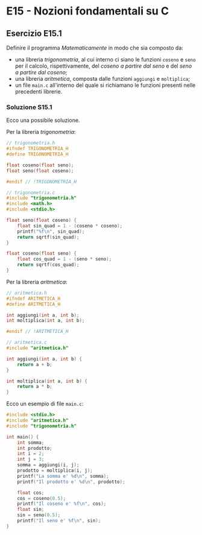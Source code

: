 # E15 - Nozioni fondamentali su C

## Esercizio E15.1

Definire il programma *Matematicamente* in modo che sia composto da:

* una libreria *trigonometria*, al cui interno ci siano le funzioni `coseno` e `seno` per il calcolo, rispettivamente, del *coseno a partire dal seno* e del *seno a partire dal coseno*;
* una libreria *aritmetica*, composta dalle funzioni `aggiungi` e `moltiplica`;
* un file `main.c` all'interno del quale si richiamano le funzioni presenti nelle precedenti librerie.

### Soluzione S15.1

Ecco una possibile soluzione.

Per la libreria *trigonometria*:

```c
// trigonometria.h
#ifndef TRIGONOMETRIA_H
#define TRIGONOMETRIA_H

float coseno(float seno);
float seno(float coseno);

#endif // !TRIGONOMETRIA_H
```

```c
// trigonometria.c
#include "trigonometria.h"
#include <math.h>
#include <stdio.h>

float seno(float coseno) {
	float sin_quad = 1 - (coseno * coseno);
	printf("%f\n", sin_quad);
	return sqrtf(sin_quad);
}

float coseno(float seno) {
	float cos_quad = 1 - (seno * seno);
	return sqrtf(cos_quad);
}
```

Per la libreria *aritmetica*:

```c
// aritmetica.h
#ifndef ARITMETICA_H
#define ARITMETICA_H

int aggiungi(int a, int b);
int moltiplica(int a, int b);

#endif // !ARITMETICA_H
```

```c
// aritmetica.c
#include "aritmetica.h"

int aggiungi(int a, int b) {
	return a + b;
}

int moltiplica(int a, int b) {
	return a * b;
}
```

Ecco un esempio di file `main.c`:

```c
#include <stdio.h>
#include "aritmetica.h"
#include "trigonometria.h"

int main() {
	int somma;
	int prodotto;
	int i = 2;
	int j = 3;
	somma = aggiungi(i, j);
	prodotto = moltiplica(i, j);
	printf("La somma e' %d\n", somma);
	printf("Il prodotto e' %d\n", prodotto);

	float cos;
	cos = coseno(0.5);
	printf("Il coseno e' %f\n", cos);
	float sin;
	sin = seno(0.5);
	printf("Il seno e' %f\n", sin);
}
```
